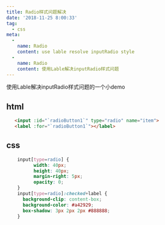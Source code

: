 ```yaml
---
title: Radio样式问题解决
date: '2018-11-25 8:00:33'
tag: 
  - css
meta:
  -
    name: Radio
    content: use lable resolve inputRadio style
  -
    name: Radio
    content: 使用Lable解决inputRadio样式问题
---
```

使用Lable解决inputRadio样式问题的一个小demo
<!-- more -->

## html
 ```html
    <input :id="`radioButton1`" type="radio" name="item">
    <label :for="`radioButton1`"></label>
 ```
## css
```css
    input[type=radio] {
          width: 40px;
          height: 40px;
          margin-right: 5px;
          opacity: 0;
    }
    input[type=radio]:checked+label {
      background-clip: content-box;
      background-color: #a42929;
      box-shadow: 3px 2px 2px #888888;
    }
```